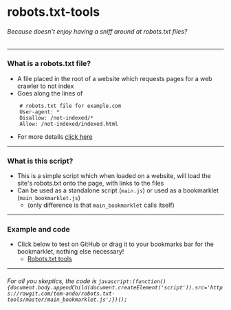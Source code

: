 # robots.txt-tools
###### Because doesn't enjoy having a sniff around at robots.txt files?

---

### What is a robots.txt file?
- A file placed in the root of a website which requests pages for a web crawler to not index
- Goes along the lines of
```
	# robots.txt file for example.com
	User-agent: *
	Disallow: /not-indexed/*
	Allow: /not-indexed/indexed.html
```
- For more details [click here](https://support.google.com/webmasters/answer/6062608?hl=en&ref_topic=6061961)
 
---
 
### What is this script?
- This is a simple script which when loaded on a website, will load the site's robots.txt onto the page, with links to the files
- Can be used as a standalone script (`main.js`) or used as a bookmarklet (`main_bookmarklet.js`)
  - (only difference is that `main_bookmarklet` calls itself)

---

### Example and code
- Click below to test on GitHub or drag it to your bookmarks bar for the bookmarklet, nothing else necessary!
  - <a href="javascript:(function(){document.body.appendChild(document.createElement('script')).src='https://rawgit.com/tom-ando/robots.txt-tools/master/main_bookmarklet.js';})();">Robots.txt tools</a>

---

###### For all you skeptics, the code is `javascript:(function(){document.body.appendChild(document.createElement('script')).src='https://rawgit.com/tom-ando/robots.txt-tools/master/main_bookmarklet.js';})();`